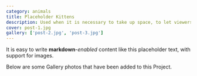 ```yaml
---
category: animals
title: Placeholder Kittens
description: Used when it is necessary to take up space, to let viewers understand that they should provide their own content
cover: post-1.jpg
gallery: ['post-2.jpg', 'post-3.jpg']
---
```


It is easy to write **markdown**-*enabled* content like this placeholder text, with support for images.

Below are some Gallery photos that have been added to this Project.

